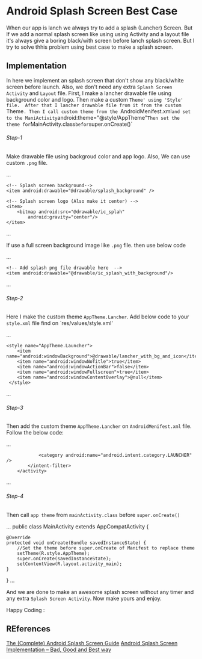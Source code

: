 # Android Splash Screen Best Case
When our app is lanch we always try to add a splash (Lancher) Screen. But If we add a normal splash screen like using using Activity and a layout file 
it's always give a boring black/with screen before lanch splash screen. But I try to solve thhis problem using best case to make a splash screen.


## Implementation
In here we implement an splash screen that don't show any black/white screen before launch. Also, we don't need any extra `Splash Screen Activity` and `Layout` file.
First, I make a lancher drawable file using background color and logo. Then make a custom `Theme' using 'Style' file. 
After that I lancher drawable file from it from the custom `Theme`. Then I call custom theme from the `AndroidMenifest.xml` and set to the ManiActivity `android:theme="@style/AppTheme"`
Then set the theme for `MainActivity.class` befor `super.onCreate()`

###### Step-1
Make drawable file using backgroud color and app logo. Also, We can use custom `.png` file.
   
...
<layer-list xmlns:android="http://schemas.android.com/apk/res/android">

    <!-- Splash screen background-->
    <item android:drawable="@drawable/splash_background" />

    <!-- Splash screen logo (Also make it center) -->
    <item>
        <bitmap android:src="@drawable/ic_splah"
            android:gravity="center"/>
    </item>

</layer-list>
...

If use a full screen background image like `.png` file. then use below code 

...
<layer-list xmlns:android="http://schemas.android.com/apk/res/android">

    <!-- Add splash png file drawable here  -->
    <item android:drawable="@drawable/ic_splash_with_background"/>

</layer-list>
...

###### Step-2
Here I make the custom theme `AppTheme.Lancher`. Add below code to your `style.xml` file find on `res/values/style.xml'

...
<!--Splash screen theme -->
    <style name="AppTheme.Launcher">
        <item name="android:windowBackground">@drawable/lancher_with_bg_and_icon</item>
        <item name="android:windowNoTitle">true</item>
        <item name="android:windowActionBar">false</item>
        <item name="android:windowFullscreen">true</item>
        <item name="android:windowContentOverlay">@null</item>
     </style>

...

###### Step-3 
Then add the custom theme `AppTheme.Lancher` on `AndroidMenifest.xml` file. Follow the below code:

...
<activity android:name=".MainActivity"
            android:theme="@style/AppTheme.Launcher">
            <intent-filter>
                <action android:name="android.intent.action.MAIN" />

                <category android:name="android.intent.category.LAUNCHER" />
            </intent-filter>
        </activity>

...

###### Step-4
Then call `app theme` from `mainActivity.class` before `super.onCreate()` 

...
public class MainActivity extends AppCompatActivity {

    @Override
    protected void onCreate(Bundle savedInstanceState) {
        //Set the theme before super.onCreate of Manifest to replace theme
        setTheme(R.style.AppTheme);
        super.onCreate(savedInstanceState);
        setContentView(R.layout.activity_main);
    }
}
...

And we are done to make an awesome splash screen without any timer and any extra `Splash Screen Activity`.
Now make yours and enjoy.

Happy Coding :

## REferences 
[The (Complete) Android Splash Screen Guide](https://android.jlelse.eu/the-complete-android-splash-screen-guide-c7db82bce565)
[Android Splash Screen Implementation – Bad, Good and Best way](https://hellohasan.com/2018/07/24/android-splash-screen-bad-good-best-right-way/)
 